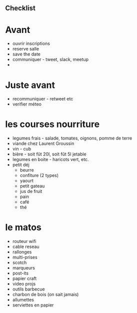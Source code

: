 ## Checklist

# Avant 
* ouvrir inscriptions
* reserve salle 
* save the date
* communiquer - tweet, slack, meetup
* 


# Juste avant
* recommuniquer - retweet etc
* verifier méteo

# les courses nourriture
* legumes frais - salade, tomates, oignons, pomme de terre 
* viande chez Laurent Groussin
* vin - cub
* bière - soit fût 20l, soit fût 5l jetable
* legumes en boite - haricots vert, etc. 
* petit déj
  * beurre 
  * confiture (2 types)
  * yaourt 
  * petit gateau
  * jus de fruit
  * pain
  * café 
  * thé

# le matos
* routeur wifi
* cable reseau
* rallonges
* multi-prises
* scotch
* marqueurs
* post-its
* papier craft
* video projs
* outils barbecue
* charbon de bois (on sait jamais)
* allumettes
* serviettes en papier

# 

